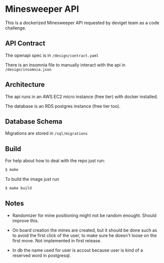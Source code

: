 # Minesweeper API

This is a dockerized Minesweeper API requested by deviget team as a code challenge.

## API Contract

The openapi spec is in `/design/contract.yaml`

There is an insomnia file to manually interact with the api in `/design/insomnia.json`

## Architecture

The api runs in an AWS EC2 micro instance (free tier) with docker installed.

The database is an RDS postgres instance (free tier too).

## Database Schema

Migrations are stored in `/sql/migrations`

## Build

For help about how to deal with the repo just run:

```bash
$ make
```

To build the image just run

```bash
$ make build
```

## Notes

* Randomizer for mine positioning might not be random enought. Should improve this.

* On board creation the mines are created, but it should be done such as to avoid the first click of the user, to make sure he doesn't loose on the first move. Not implemented in first release.

* In db the name used for user is accout because user is kind of a reserved word in postgresql.